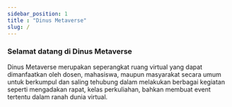 ```yaml
---
sidebar_position: 1
title : "Dinus Metaverse"
slug: /
---
```


### Selamat datang di Dinus Metaverse

Dinus Metaverse merupakan seperangkat ruang virtual yang dapat dimanfaatkan oleh dosen, mahasiswa, maupun masyarakat secara umum untuk berkumpul dan saling tehubung dalam melakukan berbagai kegiatan seperti mengadakan rapat, kelas perkuliahan, bahkan membuat event tertentu dalam ranah dunia virtual.